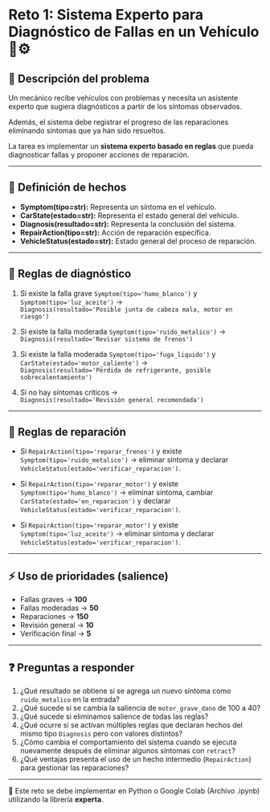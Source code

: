 # Reto 1: Sistema Experto para Diagnóstico de Fallas en un Vehículo 🚗⚙️

## 📌 Descripción del problema
Un mecánico recibe vehículos con problemas y necesita un asistente experto que sugiera diagnósticos a partir de los síntomas observados. 

Además, el sistema debe registrar el progreso de las reparaciones eliminando síntomas que ya han sido resueltos.

La tarea es implementar un **sistema experto basado en reglas** que pueda diagnosticar fallas y proponer acciones de reparación.

---

## 🧩 Definición de hechos
- **Symptom(tipo=str):** Representa un síntoma en el vehículo.  
- **CarState(estado=str):** Representa el estado general del vehículo.  
- **Diagnosis(resultado=str):** Representa la conclusión del sistema.  
- **RepairAction(tipo=str):** Acción de reparación específica.  
- **VehicleStatus(estado=str):** Estado general del proceso de reparación.

---

## 📝 Reglas de diagnóstico
1. Si existe la falla grave `Symptom(tipo='humo_blanco')` y `Symptom(tipo='luz_aceite')` →  
   `Diagnosis(resultado='Posible junta de cabeza mala, motor en riesgo')`  

2. Si existe la falla moderada `Symptom(tipo='ruido_metalico')` →  
   `Diagnosis(resultado='Revisar sistema de frenos')`  

3. Si existe la falla moderada `Symptom(tipo='fuga_liquido')` y `CarState(estado='motor_caliente')` →  
   `Diagnosis(resultado='Pérdida de refrigerante, posible sobrecalentamiento')`  

4. Si no hay síntomas críticos →  
   `Diagnosis(resultado='Revisión general recomendada')`  

---

## 🔧 Reglas de reparación
- Si `RepairAction(tipo='reparar_frenos')` y existe `Symptom(tipo='ruido_metalico')` → eliminar síntoma y declarar `VehicleStatus(estado='verificar_reparacion')`.  

- Si `RepairAction(tipo='reparar_motor')` y existe `Symptom(tipo='humo_blanco')` → eliminar síntoma, cambiar `CarState(estado='en_reparacion')` y declarar `VehicleStatus(estado='verificar_reparacion')`.  

- Si `RepairAction(tipo='reparar_motor')` y existe `Symptom(tipo='luz_aceite')` → eliminar síntoma y declarar `VehicleStatus(estado='verificar_reparacion')`.  

---

## ⚡ Uso de prioridades (salience)
- Fallas graves → **100**  
- Fallas moderadas → **50**  
- Reparaciones → **150**  
- Revisión general → **10**  
- Verificación final → **5**  

---

## ❓ Preguntas a responder
1. ¿Qué resultado se obtiene si se agrega un nuevo síntoma como `ruido_metalico` en la entrada?  
2. ¿Qué sucede si se cambia la saliencia de `motor_grave_dano` de 100 a 40?  
3. ¿Qué sucede si eliminamos salience de todas las reglas?  
4. ¿Qué ocurre si se activan múltiples reglas que declaran hechos del mismo tipo `Diagnosis` pero con valores distintos?  
5. ¿Cómo cambia el comportamiento del sistema cuando se ejecuta nuevamente después de eliminar algunos síntomas con `retract`?  
6. ¿Qué ventajas presenta el uso de un hecho intermedio (`RepairAction`) para gestionar las reparaciones?  

---

📂 Este reto se debe implementar en Python o Google Colab (Archivo .ipynb) utilizando la librería **experta**.  
